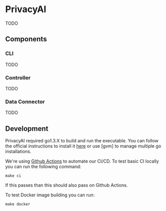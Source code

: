 # PrivacyAI

TODO

## Components

### CLI

TODO

### Controller

TODO

### Data Connector

TODO

## Development

PrivacyAI required go1.3.X to build and run the executable. You can follow the official instructions to install it [here](https://golang.org/doc/install) or use [gvm] to manage multiple go installations.

We're using [Github Actions](https://github.com/features/actions) to automate our CI/CD. To test basic CI locally you can run the following command:

```
make ci
```

If this passes than this should also pass on Github Actions.

To test Docker image building you can run:

```
make docker
```